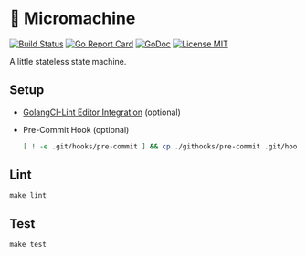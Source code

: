 # 🚗 Micromachine

[![Build Status](https://github.com/MrDaar/micromachine/workflows/Build/badge.svg)](https://github.com/MrDaar/micromachine/actions)
[![Go Report Card](https://goreportcard.com/badge/github.com/MrDaar/micromachine)](https://goreportcard.com/report/github.com/MrDaar/micromachine)
[![GoDoc](https://img.shields.io/badge/godoc-reference-blue.svg?style=flat)](https://godoc.org/github.com/MrDaar/micromachine)
[![License MIT](https://img.shields.io/badge/license-MIT-lightgrey.svg?style=flat)](https://github.com/MrDaar/micromachine/blob/master/LICENSE)

A little stateless state machine.

## Setup

- [GolangCI-Lint Editor Integration](https://github.com/golangci/golangci-lint#editor-integration) (optional)
- Pre-Commit Hook (optional)

    ```bash
    [ ! -e .git/hooks/pre-commit ] && cp ./githooks/pre-commit .git/hooks/pre-commit
    ```

## Lint

```
make lint
```

## Test

```
make test
```
